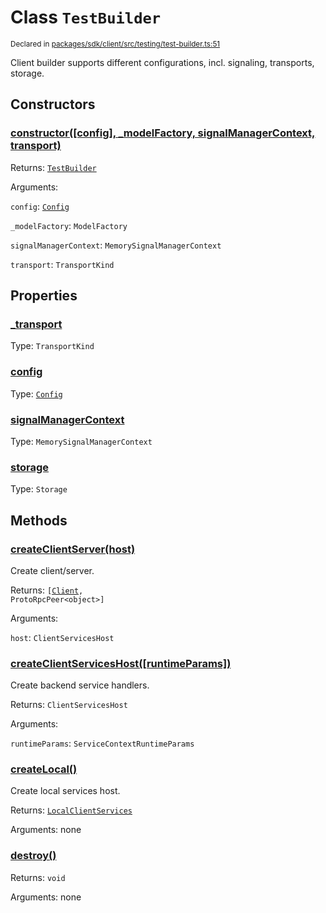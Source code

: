 # Class `TestBuilder`
<sub>Declared in [packages/sdk/client/src/testing/test-builder.ts:51](https://github.com/dxos/dxos/blob/d2aae6ea4/packages/sdk/client/src/testing/test-builder.ts#L51)</sub>


Client builder supports different configurations, incl. signaling, transports, storage.

## Constructors
### [constructor(\[config\], _modelFactory, signalManagerContext, transport)](https://github.com/dxos/dxos/blob/d2aae6ea4/packages/sdk/client/src/testing/test-builder.ts#L60)




Returns: <code>[TestBuilder](/api/@dxos/client/classes/TestBuilder)</code>

Arguments: 

`config`: <code>[Config](/api/@dxos/react-client/classes/Config)</code>

`_modelFactory`: <code>ModelFactory</code>

`signalManagerContext`: <code>MemorySignalManagerContext</code>

`transport`: <code>TransportKind</code>



## Properties
### [_transport](https://github.com/dxos/dxos/blob/d2aae6ea4/packages/sdk/client/src/testing/test-builder.ts#L57)
Type: <code>TransportKind</code>



### [config](https://github.com/dxos/dxos/blob/d2aae6ea4/packages/sdk/client/src/testing/test-builder.ts#L54)
Type: <code>[Config](/api/@dxos/react-client/classes/Config)</code>



### [signalManagerContext](https://github.com/dxos/dxos/blob/d2aae6ea4/packages/sdk/client/src/testing/test-builder.ts#L63)
Type: <code>MemorySignalManagerContext</code>



### [storage](https://github.com/dxos/dxos/blob/d2aae6ea4/packages/sdk/client/src/testing/test-builder.ts#L56)
Type: <code>Storage</code>




## Methods
### [createClientServer(host)](https://github.com/dxos/dxos/blob/d2aae6ea4/packages/sdk/client/src/testing/test-builder.ts#L145)


Create client/server.

Returns: <code>[[Client](/api/@dxos/react-client/classes/Client), ProtoRpcPeer&lt;object&gt;]</code>

Arguments: 

`host`: <code>ClientServicesHost</code>


### [createClientServicesHost(\[runtimeParams\])](https://github.com/dxos/dxos/blob/d2aae6ea4/packages/sdk/client/src/testing/test-builder.ts#L116)


Create backend service handlers.

Returns: <code>ClientServicesHost</code>

Arguments: 

`runtimeParams`: <code>ServiceContextRuntimeParams</code>


### [createLocal()](https://github.com/dxos/dxos/blob/d2aae6ea4/packages/sdk/client/src/testing/test-builder.ts#L131)


Create local services host.

Returns: <code>[LocalClientServices](/api/@dxos/client/classes/LocalClientServices)</code>

Arguments: none




### [destroy()](https://github.com/dxos/dxos/blob/d2aae6ea4/packages/sdk/client/src/testing/test-builder.ts#L161)




Returns: <code>void</code>

Arguments: none




